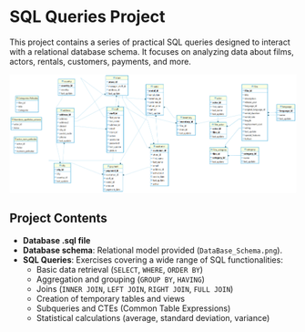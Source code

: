 # SQL Queries Project

This project contains a series of practical SQL queries designed to interact with a relational database schema. It focuses on analyzing data about films, actors, rentals, customers, payments, and more.

![Database Schema](DataBase_Schema.png)

## Project Contents
- **Database .sql file**
- **Database schema**: Relational model provided (`DataBase_Schema.png`).
- **SQL Queries**: Exercises covering a wide range of SQL functionalities:
  - Basic data retrieval (`SELECT`, `WHERE`, `ORDER BY`)
  - Aggregation and grouping (`GROUP BY`, `HAVING`)
  - Joins (`INNER JOIN`, `LEFT JOIN`, `RIGHT JOIN`, `FULL JOIN`)
  - Creation of temporary tables and views
  - Subqueries and CTEs (Common Table Expressions)
  - Statistical calculations (average, standard deviation, variance)
 

